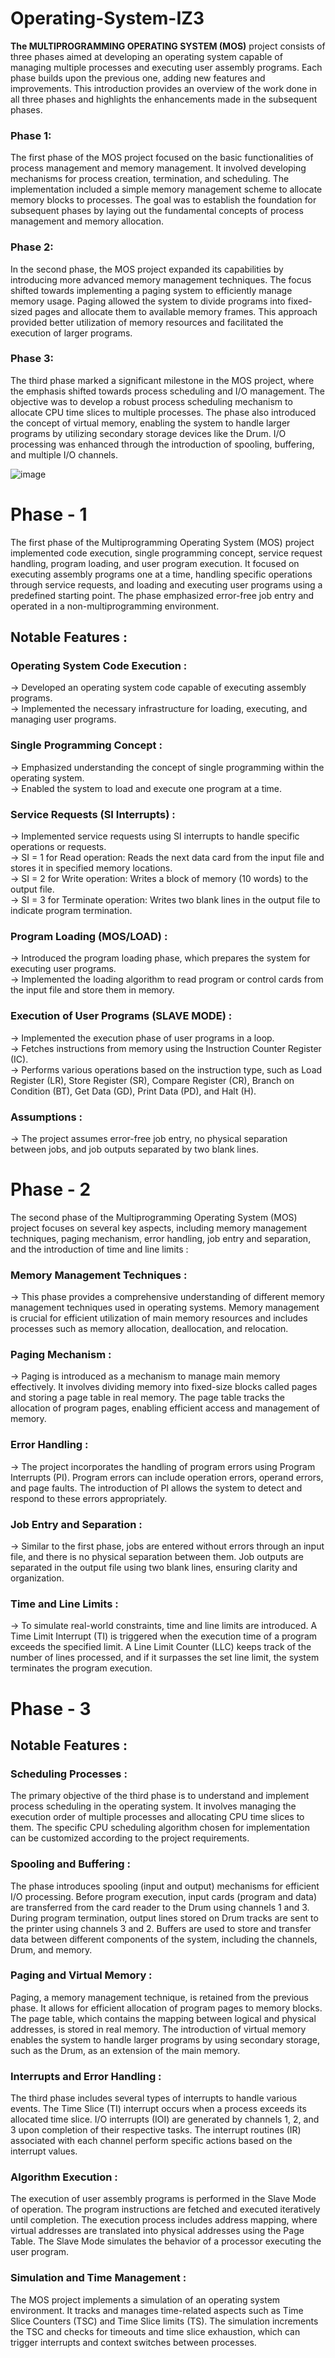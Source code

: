 # Operating-System-IZ3

**The MULTIPROGRAMMING OPERATING SYSTEM (MOS)** project consists of three phases aimed at developing an operating system capable of managing multiple processes and executing user assembly programs. Each phase builds upon the previous one, adding new features and improvements. This introduction provides an overview of the work done in all three phases and highlights the enhancements made in the subsequent phases.

### Phase 1:
The first phase of the MOS project focused on the basic functionalities of process management and memory management. It involved developing mechanisms for process creation, termination, and scheduling. The implementation included a simple memory management scheme to allocate memory blocks to processes. The goal was to establish the foundation for subsequent phases by laying out the fundamental concepts of process management and memory allocation.

### Phase 2:
In the second phase, the MOS project expanded its capabilities by introducing more advanced memory management techniques. The focus shifted towards implementing a paging system to efficiently manage memory usage. Paging allowed the system to divide programs into fixed-sized pages and allocate them to available memory frames. This approach provided better utilization of memory resources and facilitated the execution of larger programs.

### Phase 3:
The third phase marked a significant milestone in the MOS project, where the emphasis shifted towards process scheduling and I/O management. The objective was to develop a robust process scheduling mechanism to allocate CPU time slices to multiple processes. The phase also introduced the concept of virtual memory, enabling the system to handle larger programs by utilizing secondary storage devices like the Drum. I/O processing was enhanced through the introduction of spooling, buffering, and multiple I/O channels.

![image](https://github.com/AdityaPatil-AP/Operating-System-Simulator-IZ3/assets/94468283/bb3d8216-0abe-4ff3-9302-c26ca11145d2)

# Phase - 1

The first phase of the Multiprogramming Operating System (MOS) project implemented code execution, single programming concept, service request handling, program loading, and user program execution. It focused on executing assembly programs one at a time, handling specific operations through service requests, and loading and executing user programs using a predefined starting point. The phase emphasized error-free job entry and operated in a non-multiprogramming environment.

## Notable Features : 

### Operating System Code Execution : 
-> Developed an operating system code capable of executing assembly programs.  
-> Implemented the necessary infrastructure for loading, executing, and managing user programs.  

### Single Programming Concept : 
-> Emphasized understanding the concept of single programming within the operating system.   
-> Enabled the system to load and execute one program at a time.   

### Service Requests (SI Interrupts) : 
-> Implemented service requests using SI interrupts to handle specific operations or requests.  
-> SI = 1 for Read operation: Reads the next data card from the input file and stores it in specified memory locations.    
-> SI = 2 for Write operation: Writes a block of memory (10 words) to the output file.       
-> SI = 3 for Terminate operation: Writes two blank lines in the output file to indicate program termination.     

### Program Loading (MOS/LOAD) : 
-> Introduced the program loading phase, which prepares the system for executing user programs.   
-> Implemented the loading algorithm to read program or control cards from the input file and store them in memory.     

### Execution of User Programs (SLAVE MODE) : 
-> Implemented the execution phase of user programs in a loop.   
-> Fetches instructions from memory using the Instruction Counter Register (IC).    
-> Performs various operations based on the instruction type, such as Load Register (LR), Store Register (SR), Compare Register (CR), Branch on Condition (BT), Get Data (GD), Print Data (PD), and Halt (H).    

### Assumptions : 
-> The project assumes error-free job entry, no physical separation between jobs, and job outputs separated by two blank lines.    

# Phase - 2

The second phase of the Multiprogramming Operating System (MOS) project focuses on several key aspects, including memory management techniques, paging mechanism, error handling, job entry and separation, and the introduction of time and line limits :

### Memory Management Techniques : 
-> This phase provides a comprehensive understanding of different memory management techniques used in operating systems. Memory management is crucial for efficient utilization of main memory resources and includes processes such as memory allocation, deallocation, and relocation.     

### Paging Mechanism : 
-> Paging is introduced as a mechanism to manage main memory effectively. It involves dividing memory into fixed-size blocks called pages and storing a page table in real memory. The page table tracks the allocation of program pages, enabling efficient access and management of memory.    

### Error Handling : 
-> The project incorporates the handling of program errors using Program Interrupts (PI). Program errors can include operation errors, operand errors, and page faults. The introduction of PI allows the system to detect and respond to these errors appropriately.    

### Job Entry and Separation : 
-> Similar to the first phase, jobs are entered without errors through an input file, and there is no physical separation between them. Job outputs are separated in the output file using two blank lines, ensuring clarity and organization.     

### Time and Line Limits : 
-> To simulate real-world constraints, time and line limits are introduced. A Time Limit Interrupt (TI) is triggered when the execution time of a program exceeds the specified limit. A Line Limit Counter (LLC) keeps track of the number of lines processed, and if it surpasses the set line limit, the system terminates the program execution.    

# Phase - 3

## Notable Features : 

### Scheduling Processes : 
The primary objective of the third phase is to understand and implement process scheduling in the operating system. It involves managing the execution order of multiple processes and allocating CPU time slices to them. The specific CPU scheduling algorithm chosen for implementation can be customized according to the project requirements.    

### Spooling and Buffering : 
The phase introduces spooling (input and output) mechanisms for efficient I/O processing. Before program execution, input cards (program and data) are transferred from the card reader to the Drum using channels 1 and 3. During program termination, output lines stored on Drum tracks are sent to the printer using channels 3 and 2. Buffers are used to store and transfer data between different components of the system, including the channels, Drum, and memory.    

### Paging and Virtual Memory : 
Paging, a memory management technique, is retained from the previous phase. It allows for efficient allocation of program pages to memory blocks. The page table, which contains the mapping between logical and physical addresses, is stored in real memory. The introduction of virtual memory enables the system to handle larger programs by using secondary storage, such as the Drum, as an extension of the main memory.    

### Interrupts and Error Handling : 
The third phase includes several types of interrupts to handle various events. The Time Slice (TI) interrupt occurs when a process exceeds its allocated time slice. I/O interrupts (IOI) are generated by channels 1, 2, and 3 upon completion of their respective tasks. The interrupt routines (IR) associated with each channel perform specific actions based on the interrupt values.    

### Algorithm Execution : 
The execution of user assembly programs is performed in the Slave Mode of operation. The program instructions are fetched and executed iteratively until completion. The execution process includes address mapping, where virtual addresses are translated into physical addresses using the Page Table. The Slave Mode simulates the behavior of a processor executing the user program.     

### Simulation and Time Management : 
The MOS project implements a simulation of an operating system environment. It tracks and manages time-related aspects such as Time Slice Counters (TSC) and Time Slice limits (TS). The simulation increments the TSC and checks for timeouts and time slice exhaustion, which can trigger interrupts and context switches between processes.    
   
